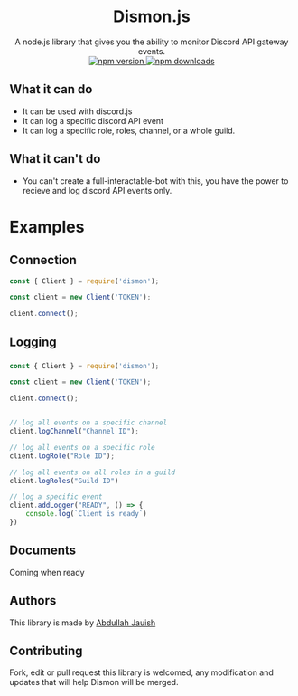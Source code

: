 <div align="center">
   <h1>Dismon.js</h1>
    A node.js library that gives you the ability to monitor Discord API gateway events.<br>
 		<a href="https://www.npmjs.com/package/dismon"> <img src="https://img.shields.io/npm/v/auth-github.svg?maxAge=3600" alt="npm version" /> </a>
		 <a href="https://www.npmjs.com/package/dismon"><img src="https://img.shields.io/npm/dt/auth-github.svg?maxAge=3600" alt="npm downloads" /></a>
</div>


## What it can do
- It can be used with discord.js
- It can log a specific discord API event
- It can log a specific role, roles, channel, or a whole guild.

## What it can't do
- You can't create a full-interactable-bot with this, you have the power to recieve and log discord API events only.

# Examples

## Connection
```javascript
const { Client } = require('dismon');

const client = new Client('TOKEN');

client.connect();
```

## Logging

###
```javascript
const { Client } = require('dismon');

const client = new Client('TOKEN');

client.connect();


// log all events on a specific channel
client.logChannel("Channel ID");

// log all events on a specific role
client.logRole("Role ID");

// log all events on all roles in a guild
client.logRoles("Guild ID")

// log a specific event
client.addLogger("READY", () => {
    console.log(`Client is ready`)
})
```

## Documents
Coming when ready

## Authors
This library is made by [Abdullah Jauish](https://jauish.com)

## Contributing
Fork, edit or pull request this library is welcomed, any modification and updates that will help Dismon will be merged.
